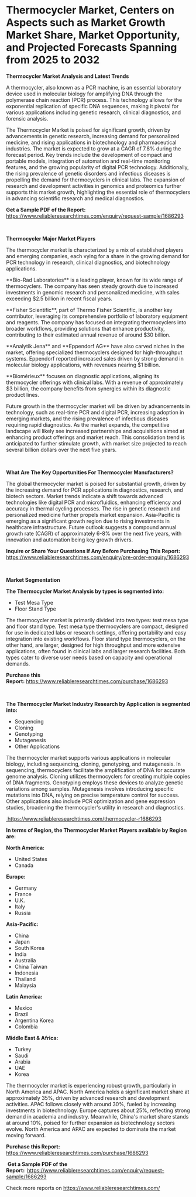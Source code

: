 <p><h1>Thermocycler Market, Centers on Aspects such as Market Growth Market Share, Market Opportunity, and Projected Forecasts Spanning from 2025 to 2032</h1></p><p><strong>Thermocycler Market Analysis and Latest Trends</strong></p>
<p><p>A thermocycler, also known as a PCR machine, is an essential laboratory device used in molecular biology for amplifying DNA through the polymerase chain reaction (PCR) process. This technology allows for the exponential replication of specific DNA sequences, making it pivotal for various applications including genetic research, clinical diagnostics, and forensic analysis.</p><p>The Thermocycler Market is poised for significant growth, driven by advancements in genetic research, increasing demand for personalized medicine, and rising applications in biotechnology and pharmaceutical industries. The market is expected to grow at a CAGR of 7.8% during the forecast period. Key trends include the development of compact and portable models, integration of automation and real-time monitoring features, and the growing popularity of digital PCR technology. Additionally, the rising prevalence of genetic disorders and infectious diseases is propelling the demand for thermocyclers in clinical labs. The expansion of research and development activities in genomics and proteomics further supports this market growth, highlighting the essential role of thermocyclers in advancing scientific research and medical diagnostics.</p></p>
<p><strong>Get a Sample PDF of the Report:&nbsp;</strong> <a href="https://www.reliableresearchtimes.com/enquiry/request-sample/1686293?utm_campaign=2275&utm_medium=2&utm_source=Github&utm_content=ia&utm_term=24032025&utm_id=thermocycler">https://www.reliableresearchtimes.com/enquiry/request-sample/1686293</a></p>
<p>&nbsp;</p>
<p><strong>Thermocycler Major Market Players</strong></p>
<p><p>The thermocycler market is characterized by a mix of established players and emerging companies, each vying for a share in the growing demand for PCR technology in research, clinical diagnostics, and biotechnology applications.</p><p>**Bio-Rad Laboratories** is a leading player, known for its wide range of thermocyclers. The company has seen steady growth due to increased investments in genomic research and personalized medicine, with sales exceeding $2.5 billion in recent fiscal years.</p><p>**Fisher Scientific**, part of Thermo Fisher Scientific, is another key contributor, leveraging its comprehensive portfolio of laboratory equipment and reagents. The company has focused on integrating thermocyclers into broader workflows, providing solutions that enhance productivity, contributing to their estimated annual revenue of around $30 billion.</p><p>**Analytik Jena** and **Eppendorf AG** have also carved niches in the market, offering specialized thermocyclers designed for high-throughput systems. Eppendorf reported increased sales driven by strong demand in molecular biology applications, with revenues nearing $1 billion.</p><p>**Biomérieux** focuses on diagnostic applications, aligning its thermocycler offerings with clinical labs. With a revenue of approximately $3 billion, the company benefits from synergies within its diagnostic product lines.</p><p>Future growth in the thermocycler market will be driven by advancements in technology, such as real-time PCR and digital PCR, increasing adoption in emerging markets, and the rising prevalence of infectious diseases requiring rapid diagnostics. As the market expands, the competitive landscape will likely see increased partnerships and acquisitions aimed at enhancing product offerings and market reach. This consolidation trend is anticipated to further stimulate growth, with market size projected to reach several billion dollars over the next five years.</p></p>
<p>&nbsp;</p>
<p><strong>What Are The Key Opportunities For Thermocycler Manufacturers?</strong></p>
<p><p>The global thermocycler market is poised for substantial growth, driven by the increasing demand for PCR applications in diagnostics, research, and biotech sectors. Market trends indicate a shift towards advanced technologies like digital PCR and microfluidics, enhancing efficiency and accuracy in thermal cycling processes. The rise in genetic research and personalized medicine further propels market expansion. Asia-Pacific is emerging as a significant growth region due to rising investments in healthcare infrastructure. Future outlook suggests a compound annual growth rate (CAGR) of approximately 6-8% over the next five years, with innovation and automation being key growth drivers.</p></p>
<p><strong>Inquire or Share Your Questions If Any Before Purchasing This Report:</strong> <a href="https://www.reliableresearchtimes.com/enquiry/pre-order-enquiry/1686293?utm_campaign=2275&utm_medium=2&utm_source=Github&utm_content=ia&utm_term=24032025&utm_id=thermocycler">https://www.reliableresearchtimes.com/enquiry/pre-order-enquiry/1686293</a></p>
<p>&nbsp;</p>
<p><strong>Market Segmentation</strong></p>
<p><strong>The Thermocycler Market Analysis by types is segmented into:</strong></p>
<p><ul><li>Test Mesa Type</li><li>Floor Stand Type</li></ul></p>
<p><p>The thermocycler market is primarily divided into two types: test mesa type and floor stand type. Test mesa type thermocyclers are compact, designed for use in dedicated labs or research settings, offering portability and easy integration into existing workflows. Floor stand type thermocyclers, on the other hand, are larger, designed for high throughput and more extensive applications, often found in clinical labs and larger research facilities. Both types cater to diverse user needs based on capacity and operational demands.</p></p>
<p><strong>Purchase this Report:&nbsp;</strong><a href="https://www.reliableresearchtimes.com/purchase/1686293?utm_campaign=2275&utm_medium=2&utm_source=Github&utm_content=ia&utm_term=24032025&utm_id=thermocycler">https://www.reliableresearchtimes.com/purchase/1686293</a></p>
<p>&nbsp;</p>
<p><strong>The Thermocycler Market Industry Research by Application is segmented into:</strong></p>
<p><ul><li>Sequencing</li><li>Cloning</li><li>Genotyping</li><li>Mutagenesis</li><li>Other Applications</li></ul></p>
<p><p>The thermocycler market supports various applications in molecular biology, including sequencing, cloning, genotyping, and mutagenesis. In sequencing, thermocyclers facilitate the amplification of DNA for accurate genome analysis. Cloning utilizes thermocyclers for creating multiple copies of DNA fragments. Genotyping employs these devices to analyze genetic variations among samples. Mutagenesis involves introducing specific mutations into DNA, relying on precise temperature control for success. Other applications also include PCR optimization and gene expression studies, broadening the thermocycler's utility in research and diagnostics.</p></p>
<p><a href="https://www.reliableresearchtimes.com/thermocycler-r1686293?utm_campaign=2275&utm_medium=2&utm_source=Github&utm_content=ia&utm_term=24032025&utm_id=thermocycler">&nbsp;https://www.reliableresearchtimes.com/thermocycler-r1686293</a></p>
<p><strong>In terms of Region, the Thermocycler Market Players available by Region are:</strong></p>
<p>
    <p> <strong> North America: </strong>
        <ul>
            <li>United States</li>
            <li>Canada</li>
        </ul>
        </p> 
    <p> <strong> Europe: </strong>
        <ul>
            <li>Germany</li>
            <li>France</li>
            <li>U.K.</li>
            <li>Italy</li>
            <li>Russia</li>
        </ul>
        </p> 
    <p> <strong> Asia-Pacific: </strong>
        <ul>
            <li>China</li>
            <li>Japan</li>
            <li>South Korea</li>
            <li>India</li>
            <li>Australia</li>
            <li>China Taiwan</li>
            <li>Indonesia</li>
            <li>Thailand</li>
            <li>Malaysia</li>
        </ul>
        </p> 
    <p> <strong> Latin America: </strong>
        <ul>
            <li>Mexico</li>
            <li>Brazil</li>
            <li>Argentina Korea</li>
            <li>Colombia</li>
        </ul>
        </p> 
    <p> <strong> Middle East & Africa: </strong>
        <ul>
            <li>Turkey</li>
            <li>Saudi</li>
            <li>Arabia</li>
            <li>UAE</li>
            <li>Korea</li>
        </ul>
    </p>
    </p>
<p><p>The thermocycler market is experiencing robust growth, particularly in North America and APAC. North America holds a significant market share at approximately 35%, driven by advanced research and development activities. APAC follows closely with around 30%, fueled by increasing investments in biotechnology. Europe captures about 25%, reflecting strong demand in academia and industry. Meanwhile, China's market share stands at around 10%, poised for further expansion as biotechnology sectors evolve. North America and APAC are expected to dominate the market moving forward.</p></p>
<p><strong>Purchase this Report: </strong><a href="https://www.reliableresearchtimes.com/purchase/1686293?utm_campaign=2275&utm_medium=2&utm_source=Github&utm_content=ia&utm_term=24032025&utm_id=thermocycler">https://www.reliableresearchtimes.com/purchase/1686293</a></p>
<p>&nbsp;<strong>Get a Sample PDF of the Report:&nbsp;&nbsp;</strong><a href="https://www.reliableresearchtimes.com/enquiry/request-sample/1686293?utm_campaign=2275&utm_medium=2&utm_source=Github&utm_content=ia&utm_term=24032025&utm_id=thermocycler">https://www.reliableresearchtimes.com/enquiry/request-sample/1686293</a></p>
<p><strong></strong></p>
<p>Check more reports on <a href="https://www.reliableresearchtimes.com/?utm_campaign=2275&utm_medium=2&utm_source=Github&utm_content=ia&utm_term=24032025&utm_id=thermocycler">https://www.reliableresearchtimes.com/</a></p>
